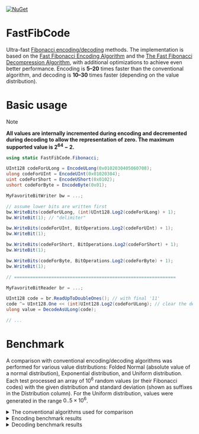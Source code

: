 [![NuGet](https://img.shields.io/nuget/v/FastFibCode)](https://www.nuget.org/packages/FastFibCode) 

# FastFibCode
Ultra-fast [Fibonacci encoding/decoding](https://en.wikipedia.org/wiki/Fibonacci_coding) methods.
The implementation is based on the [Fast Fibonacci Encoding Algorithm](https://ceur-ws.org/Vol-567/paper14.pdf) and the [The Fast Fibonacci Decompression Algorithm](https://arxiv.org/pdf/0712.0811), with additional optimizations to achieve even better performance. Encoding is **5–20** times faster than the conventional algorithm, and decoding is **10–30** times faster (depending on the value distribution).

# Basic usage

> [!NOTE]
> **All values are internally incremented during encoding and decremented during decoding to allow the representation of zero. The maximum supported value is $2^{64}-2$.**

```cs
using static FastFibCode.Fibonacci;

UInt128 codeForULong = EncodeULong(0x0102030405060708);
ulong codeForUInt = EncodeUInt(0x01020304);
uint codeForShort = EncodeUShort(0x0102);
ushort codeForByte = EncodeByte(0x01);

MyFavoriteBitWriter bw = ...;

// assume lower bits are written first
bw.WriteBits(codeForULong, (int)UInt128.Log2(codeForULong) + 1);
bw.WriteBit(1); // "delimiter"

bw.WriteBits(codeForUInt, BitOperations.Log2(codeForUInt) + 1);
bw.WriteBit(1);

bw.WriteBits(codeForShort, BitOperations.Log2(codeForShort) + 1);
bw.WriteBit(1);

bw.WriteBits(codeForByte, BitOperations.Log2(codeForByte) + 1);
bw.WriteBit(1);

// =============================================================

MyFavoriteBitReader br = ...;

UInt128 code = br.ReadUpToDoubleOnes(); // with final '11'
code ^= UInt128.One << (int)UInt128.Log2(codeForULong); // clear the delimiter '1' bit
ulong value = DecodeAsULong(code);

// ...
```

# Benchmark

A comparison with conventional encoding/decoding algorithms was performed for various value distributions: Folded Normal (absolute value of a normal distribution), Exponential distribution, and Uniform distribution.
Each test processed an array of $10^6$ random values (or their Fibonacci codes) with the given distribution and standard deviation (shown as suffixes in the Distribution column). For the Uniform distribution, values were generated in the range $0 .. 5 \times 10^6$.


<details>
  <summary>The conventional algorithms used for comparison</summary>

```cs
ulong EncodeUInt(uint value, bool increment)
{
    ulong v = value;
    if (increment) v++;
    ulong result = 0;
    var log2 = BitOperations.Log2(v);
    var maxIndex = log2 + (log2 >> 1) + 1;
    maxIndex = Math.Min(maxIndex, 45);
    for (int i = maxIndex; i >= 0; i--)
    {
        if (v == 0) return result;
        var f = (uint)F[i];
        if (v >= f)
        {
            result |= 1UL << i;
            v -= f;
            i--;
        }
    }

    return result;
}

uint DecodeAsUInt(ulong code, bool decrement)
{
    uint result = 0;
    var maxIndex = BitOperations.Log2(code) + 1;
    maxIndex = Math.Min(maxIndex, 45);
    for (int i = 0; i <= maxIndex; i++)
    {
        if (code == 0) break;
        var f = (uint)F[i];
        if ((code & (1UL << i)) != 0)
        {
            result += f;
            code -= 1UL << i;
            i++;
        }
    }
    if (decrement) result--;
    return result;
}
```
</details>


<details>
  <summary>Encoding benchmark results</summary>

```
Intel Core i7-6700HQ CPU 2.60GHz (Skylake), 1 CPU, 8 logical and 4 physical cores
.NET SDK 9.0.302
  [Host]     : .NET 9.0.7 (9.0.725.31616), X64 RyuJIT AVX2
  Job-ZJFXOJ : .NET 9.0.7 (9.0.725.31616), X64 RyuJIT AVX2
```
| Method             | Distribution      | Mean       | Error     | StdDev    | Median     | Ratio | RatioSD |
|------------------- |------------------ |-----------:|----------:|----------:|-----------:|------:|--------:|
| EncodeConventional | FoldedNormal_100  |  38.502 ms | 0.7226 ms | 0.6759 ms |  38.627 ms |  1.00 |    0.02 |
| EncodeFast         | FoldedNormal_100  |   1.578 ms | 0.0545 ms | 0.1590 ms |   1.505 ms |  0.04 |    0.00 |
| EncodeConventional | FoldedNormal_1K   |  53.121 ms | 1.0194 ms | 1.2893 ms |  53.399 ms |  1.00 |    0.03 |
| EncodeFast         | FoldedNormal_1K   |   3.425 ms | 0.0665 ms | 0.0792 ms |   3.445 ms |  0.06 |    0.00 |
| EncodeConventional | FoldedNormal_10K  |  69.517 ms | 0.6760 ms | 0.6323 ms |  69.586 ms |  1.00 |    0.01 |
| EncodeFast         | FoldedNormal_10K  |   9.399 ms | 0.0760 ms | 0.0593 ms |   9.408 ms |  0.14 |    0.00 |
| EncodeConventional | FoldedNormal_100K |  83.362 ms | 1.6621 ms | 1.9141 ms |  83.686 ms |  1.00 |    0.03 |
| EncodeFast         | FoldedNormal_100K |   9.326 ms | 0.1662 ms | 0.1555 ms |   9.318 ms |  0.11 |    0.00 |
| EncodeConventional | FoldedNormal_1M   |  96.797 ms | 1.9266 ms | 1.9785 ms |  96.614 ms |  1.00 |    0.03 |
| EncodeFast         | FoldedNormal_1M   |   9.282 ms | 0.1066 ms | 0.0998 ms |   9.324 ms |  0.10 |    0.00 |
| EncodeConventional | FoldedNormal_10M  | 111.931 ms | 2.0003 ms | 1.9646 ms | 111.899 ms |  1.00 |    0.02 |
| EncodeFast         | FoldedNormal_10M  |  17.811 ms | 0.3399 ms | 0.2838 ms |  17.809 ms |  0.16 |    0.00 |
| EncodeConventional | Exponential_100   |  33.897 ms | 0.5218 ms | 0.6408 ms |  33.766 ms |  1.00 |    0.03 |
| EncodeFast         | Exponential_100   |   1.501 ms | 0.0299 ms | 0.0625 ms |   1.491 ms |  0.04 |    0.00 |
| EncodeConventional | Exponential_1K    |  51.299 ms | 0.5524 ms | 0.4897 ms |  51.185 ms |  1.00 |    0.01 |
| EncodeFast         | Exponential_1K    |   2.756 ms | 0.0545 ms | 0.1125 ms |   2.758 ms |  0.05 |    0.00 |
| EncodeConventional | Exponential_10K   |  65.541 ms | 1.2765 ms | 1.7041 ms |  65.485 ms |  1.00 |    0.04 |
| EncodeFast         | Exponential_10K   |   9.293 ms | 0.1809 ms | 0.1777 ms |   9.280 ms |  0.14 |    0.00 |
| EncodeConventional | Exponential_100K  |  78.653 ms | 1.4803 ms | 1.7047 ms |  78.794 ms |  1.00 |    0.03 |
| EncodeFast         | Exponential_100K  |   9.292 ms | 0.1714 ms | 0.1603 ms |   9.240 ms |  0.12 |    0.00 |
| EncodeConventional | Exponential_1M    |  94.293 ms | 1.8825 ms | 2.0143 ms |  94.042 ms |  1.00 |    0.03 |
| EncodeFast         | Exponential_1M    |   9.439 ms | 0.1774 ms | 0.3461 ms |   9.342 ms |  0.10 |    0.00 |
| EncodeConventional | Exponential_10M   | 110.468 ms | 2.1560 ms | 2.1175 ms | 110.368 ms |  1.00 |    0.03 |
| EncodeFast         | Exponential_10M   |  17.423 ms | 0.1855 ms | 0.1822 ms |  17.434 ms |  0.16 |    0.00 |
| EncodeConventional | Uniform_5M        | 102.580 ms | 1.9180 ms | 2.0522 ms | 101.648 ms |  1.00 |    0.03 |
| EncodeFast         | Uniform_5M        |   9.038 ms | 0.1758 ms | 0.1727 ms |   8.992 ms |  0.09 |    0.00 |

</details>

<details>
  <summary>Decoding benchmark results</summary>

```
Intel Core i7-6700HQ CPU 2.60GHz (Skylake), 1 CPU, 8 logical and 4 physical cores
.NET SDK 9.0.302
  [Host]     : .NET 9.0.7 (9.0.725.31616), X64 RyuJIT AVX2
  Job-ZJFXOJ : .NET 9.0.7 (9.0.725.31616), X64 RyuJIT AVX2
```
| Method             | Distribution      | Mean       | Error     | StdDev    | Ratio | RatioSD |
|------------------- |------------------ |-----------:|----------:|----------:|------:|--------:|
| DecodeConventional | FoldedNormal_100  |  37.105 ms | 0.6784 ms | 0.6014 ms |  1.00 |    0.02 |
| DecodeFast         | FoldedNormal_100  |   1.792 ms | 0.0395 ms | 0.1164 ms |  0.05 |    0.00 |
| DecodeConventional | FoldedNormal_1K   |  51.609 ms | 0.9845 ms | 1.0110 ms |  1.00 |    0.03 |
| DecodeFast         | FoldedNormal_1K   |   3.030 ms | 0.0603 ms | 0.1190 ms |  0.06 |    0.00 |
| DecodeConventional | FoldedNormal_10K  |  64.725 ms | 1.2735 ms | 1.2507 ms |  1.00 |    0.03 |
| DecodeFast         | FoldedNormal_10K  |   3.504 ms | 0.0662 ms | 0.1522 ms |  0.05 |    0.00 |
| DecodeConventional | FoldedNormal_100K |  79.719 ms | 1.4444 ms | 1.2805 ms |  1.00 |    0.02 |
| DecodeFast         | FoldedNormal_100K |   2.570 ms | 0.0506 ms | 0.0950 ms |  0.03 |    0.00 |
| DecodeConventional | FoldedNormal_1M   |  92.603 ms | 1.7892 ms | 1.5860 ms |  1.00 |    0.02 |
| DecodeFast         | FoldedNormal_1M   |   2.638 ms | 0.0527 ms | 0.1028 ms |  0.03 |    0.00 |
| DecodeConventional | FoldedNormal_10M  | 107.962 ms | 1.3682 ms | 1.2798 ms |  1.00 |    0.02 |
| DecodeFast         | FoldedNormal_10M  |   5.363 ms | 0.1061 ms | 0.1180 ms |  0.05 |    0.00 |
| DecodeConventional | Exponential_100   |  35.046 ms | 0.6799 ms | 0.9531 ms |  1.00 |    0.04 |
| DecodeFast         | Exponential_100   |   1.790 ms | 0.0502 ms | 0.1431 ms |  0.05 |    0.00 |
| DecodeConventional | Exponential_1K    |  50.208 ms | 0.7323 ms | 0.6115 ms |  1.00 |    0.02 |
| DecodeFast         | Exponential_1K    |   2.622 ms | 0.0512 ms | 0.1237 ms |  0.05 |    0.00 |
| DecodeConventional | Exponential_10K   |  63.904 ms | 1.2136 ms | 1.1352 ms |  1.00 |    0.02 |
| DecodeFast         | Exponential_10K   |   4.355 ms | 0.0871 ms | 0.1069 ms |  0.07 |    0.00 |
| DecodeConventional | Exponential_100K  |  77.443 ms | 1.3332 ms | 1.1133 ms |  1.00 |    0.02 |
| DecodeFast         | Exponential_100K  |   2.735 ms | 0.0544 ms | 0.1324 ms |  0.04 |    0.00 |
| DecodeConventional | Exponential_1M    |  91.375 ms | 1.8214 ms | 2.6123 ms |  1.00 |    0.04 |
| DecodeFast         | Exponential_1M    |   2.643 ms | 0.0527 ms | 0.1076 ms |  0.03 |    0.00 |
| DecodeConventional | Exponential_10M   | 104.419 ms | 1.6462 ms | 1.5398 ms |  1.00 |    0.02 |
| DecodeFast         | Exponential_10M   |   6.494 ms | 0.1272 ms | 0.1824 ms |  0.06 |    0.00 |
| DecodeConventional | Uniform_5M        |  96.945 ms | 1.7427 ms | 1.6301 ms |  1.00 |    0.02 |
| DecodeFast         | Uniform_5M        |   2.589 ms | 0.0517 ms | 0.1371 ms |  0.03 |    0.00 |
</details>

